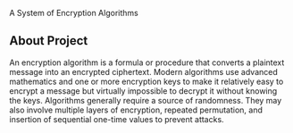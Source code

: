 A System of Encryption Algorithms





## About Project
An encryption algorithm is a formula or procedure that converts a plaintext message into an encrypted ciphertext. Modern algorithms use advanced mathematics and one or more encryption keys to make it relatively easy to encrypt a message but virtually impossible to decrypt it without knowing the keys. Algorithms generally require a source of randomness. They may also involve multiple layers of encryption, repeated permutation, and insertion of sequential one-time values to prevent attacks.
<img src="https://raw.githubusercontent.com/ebrahim64/encryption.png" alt="">
